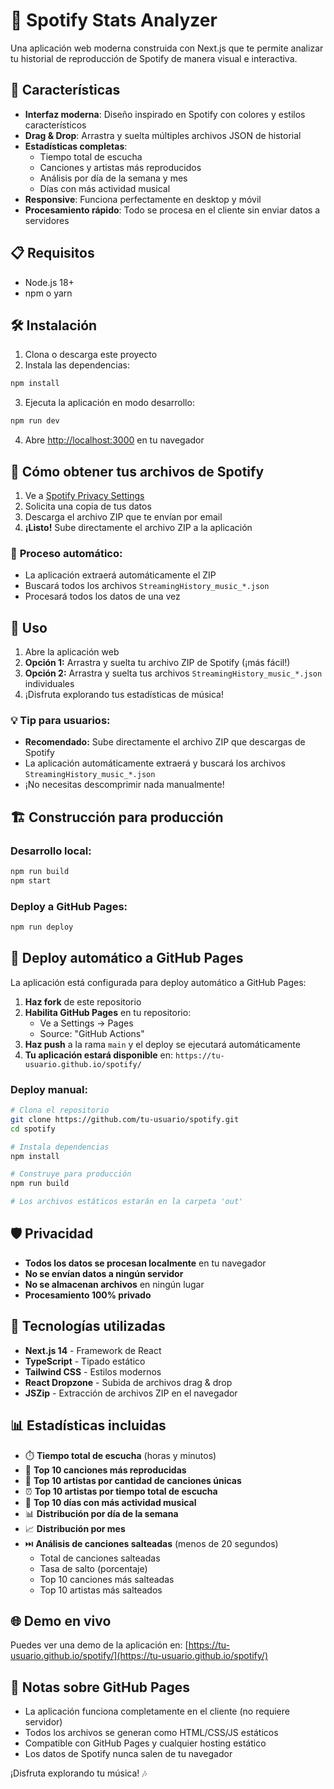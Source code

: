 # 🎵 Spotify Stats Analyzer

Una aplicación web moderna construida con Next.js que te permite analizar tu historial de reproducción de Spotify de manera visual e interactiva.

## 🚀 Características

- **Interfaz moderna**: Diseño inspirado en Spotify con colores y estilos característicos
- **Drag & Drop**: Arrastra y suelta múltiples archivos JSON de historial
- **Estadísticas completas**: 
  - Tiempo total de escucha
  - Canciones y artistas más reproducidos
  - Análisis por día de la semana y mes
  - Días con más actividad musical
- **Responsive**: Funciona perfectamente en desktop y móvil
- **Procesamiento rápido**: Todo se procesa en el cliente sin enviar datos a servidores

## 📋 Requisitos

- Node.js 18+ 
- npm o yarn

## 🛠️ Instalación

1. Clona o descarga este proyecto
2. Instala las dependencias:
```bash
npm install
```

3. Ejecuta la aplicación en modo desarrollo:
```bash
npm run dev
```

4. Abre [http://localhost:3000](http://localhost:3000) en tu navegador

## 📁 Cómo obtener tus archivos de Spotify

1. Ve a [Spotify Privacy Settings](https://www.spotify.com/account/privacy/)
2. Solicita una copia de tus datos
3. Descarga el archivo ZIP que te envían por email
4. **¡Listo!** Sube directamente el archivo ZIP a la aplicación

### 🔄 **Proceso automático:**
- La aplicación extraerá automáticamente el ZIP
- Buscará todos los archivos `StreamingHistory_music_*.json`
- Procesará todos los datos de una vez

## 🎯 Uso

1. Abre la aplicación web
2. **Opción 1:** Arrastra y suelta tu archivo ZIP de Spotify (¡más fácil!)
3. **Opción 2:** Arrastra y suelta tus archivos `StreamingHistory_music_*.json` individuales
4. ¡Disfruta explorando tus estadísticas de música!

### 💡 **Tip para usuarios:**
- **Recomendado:** Sube directamente el archivo ZIP que descargas de Spotify
- La aplicación automáticamente extraerá y buscará los archivos `StreamingHistory_music_*.json`
- ¡No necesitas descomprimir nada manualmente!

## 🏗️ Construcción para producción

### Desarrollo local:
```bash
npm run build
npm start
```

### Deploy a GitHub Pages:
```bash
npm run deploy
```

## 🚀 Deploy automático a GitHub Pages

La aplicación está configurada para deploy automático a GitHub Pages:

1. **Haz fork** de este repositorio
2. **Habilita GitHub Pages** en tu repositorio:
   - Ve a Settings → Pages
   - Source: "GitHub Actions"
3. **Haz push** a la rama `main` y el deploy se ejecutará automáticamente
4. **Tu aplicación estará disponible** en: `https://tu-usuario.github.io/spotify/`

### Deploy manual:
```bash
# Clona el repositorio
git clone https://github.com/tu-usuario/spotify.git
cd spotify

# Instala dependencias
npm install

# Construye para producción
npm run build

# Los archivos estáticos estarán en la carpeta 'out'
```

## 🛡️ Privacidad

- **Todos los datos se procesan localmente** en tu navegador
- **No se envían datos a ningún servidor**
- **No se almacenan archivos** en ningún lugar
- **Procesamiento 100% privado**

## 🎨 Tecnologías utilizadas

- **Next.js 14** - Framework de React
- **TypeScript** - Tipado estático
- **Tailwind CSS** - Estilos modernos
- **React Dropzone** - Subida de archivos drag & drop
- **JSZip** - Extracción de archivos ZIP en el navegador

## 📊 Estadísticas incluidas

- ⏱️ **Tiempo total de escucha** (horas y minutos)
- 🎵 **Top 10 canciones más reproducidas**
- 🎤 **Top 10 artistas por cantidad de canciones únicas**
- ⏰ **Top 10 artistas por tiempo total de escucha**
- 📅 **Top 10 días con más actividad musical**
- 📊 **Distribución por día de la semana**
- 📈 **Distribución por mes**
- ⏭️ **Análisis de canciones salteadas** (menos de 20 segundos)
  - Total de canciones salteadas
  - Tasa de salto (porcentaje)
  - Top 10 canciones más salteadas
  - Top 10 artistas más salteados

## 🌐 Demo en vivo

Puedes ver una demo de la aplicación en: [https://tu-usuario.github.io/spotify/](https://tu-usuario.github.io/spotify/)

## 📝 Notas sobre GitHub Pages

- La aplicación funciona completamente en el cliente (no requiere servidor)
- Todos los archivos se generan como HTML/CSS/JS estáticos
- Compatible con GitHub Pages y cualquier hosting estático
- Los datos de Spotify nunca salen de tu navegador

¡Disfruta explorando tu música! 🎶
